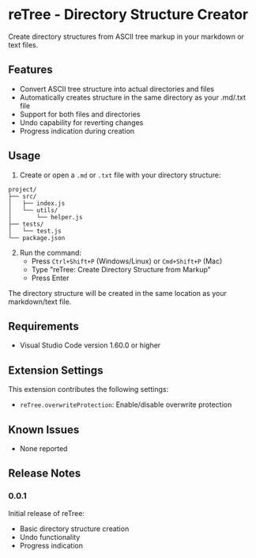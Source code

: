 # reTree - Directory Structure Creator

Create directory structures from ASCII tree markup in your markdown or text files.

## Features

- Convert ASCII tree structure into actual directories and files
- Automatically creates structure in the same directory as your .md/.txt file
- Support for both files and directories
- Undo capability for reverting changes
- Progress indication during creation

## Usage

1. Create or open a `.md` or `.txt` file with your directory structure:
```
project/
├── src/
│   ├── index.js
│   └── utils/
│       └── helper.js
├── tests/
│   └── test.js
└── package.json
```

2. Run the command:
   - Press `Ctrl+Shift+P` (Windows/Linux) or `Cmd+Shift+P` (Mac)
   - Type "reTree: Create Directory Structure from Markup"
   - Press Enter

The directory structure will be created in the same location as your markdown/text file.

## Requirements

- Visual Studio Code version 1.60.0 or higher

## Extension Settings

This extension contributes the following settings:

* `reTree.overwriteProtection`: Enable/disable overwrite protection

## Known Issues

- None reported

## Release Notes

### 0.0.1

Initial release of reTree:
- Basic directory structure creation
- Undo functionality
- Progress indication
